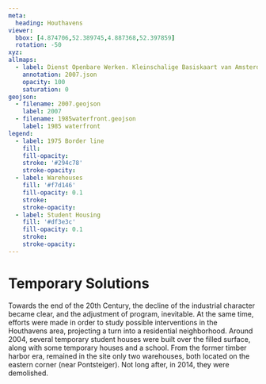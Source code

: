 ```yaml
---
meta:
  heading: Houthavens
viewer:
  bbox: [4.874706,52.389745,4.887368,52.397859]
  rotation: -50
xyz:
allmaps:
  - label: Dienst Openbare Werken. Kleinschalige Basiskaart van Amsterdam in 2006-2007, Blad 2. Scale 1:10000. Stadsarchief Amsterdam.
    annotation: 2007.json
    opacity: 100
    saturation: 0
geojson:
  - filename: 2007.geojson
    label: 2007
  - filename: 1985waterfront.geojson
    label: 1985 waterfront
legend:
  - label: 1975 Border line 
    fill:
    fill-opacity:
    stroke: '#294c78'
    stroke-opacity:
  - label: Warehouses 
    fill: '#f7d146'
    fill-opacity: 0.1
    stroke:
    stroke-opacity:
  - label: Student Housing 
    fill: '#df3e3c'
    fill-opacity: 0.1
    stroke:
    stroke-opacity:
---
```

# Temporary Solutions
Towards the end of the 20th Century, the decline of the industrial character became clear, and the adjustment of program, inevitable. At the same time, efforts were made in order to study possible interventions in the Houthavens area, projecting a turn into a residential neighborhood. Around 2004, several temporary student houses were built over the filled surface, along with some temporary houses and a school. From the former timber harbor era, remained in the site only two warehouses, both located on the eastern corner (near Pontsteiger). Not long after, in 2014, they were demolished.